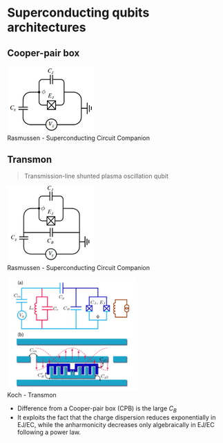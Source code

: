 # Superconducting qubits architectures

## Cooper-pair box

<img src="sc-qubits-architectures-images/2025-0525-103754.png" alt="" width="200"><br> Rasmussen - Superconducting Circuit Companion </img>

## Transmon

> Transmission-line shunted plasma oscillation qubit

<img src="sc-qubits-architectures-images/2025-0525-102232.png" alt="" width="200"><br> Rasmussen - Superconducting Circuit Companion </img>

<img src="sc-qubits-architectures-images/2025-0525-102945.png" alt="" width="300"><br> Koch - Transmon </img>

- Difference from a Cooper-pair box (CPB) is the large $C_B$
- It exploits the fact that the charge dispersion reduces exponentially in EJ/EC, while the anharmonicity decreases only algebraically in EJ/EC following a power law.
